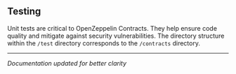 ## Testing

Unit tests are critical to OpenZeppelin Contracts. They help ensure code quality and mitigate against security vulnerabilities. The directory structure within the `/test` directory corresponds to the `/contracts` directory.

---
*Documentation updated for better clarity*
